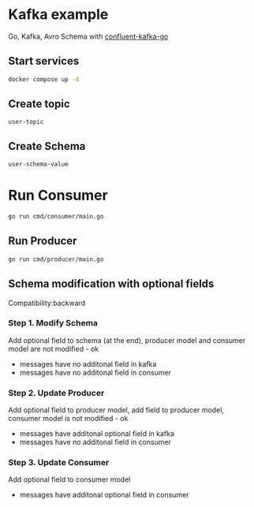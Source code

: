 # Kafka example

Go, Kafka, Avro Schema with [confluent-kafka-go](https://github.com/confluentinc/confluent-kafka-go)

## Start services

```bash
docker compose up -d
```

## Create topic

`user-topic`

## Create Schema

`user-schema-value`

# Run Consumer

```bash
go run cmd/consumer/main.go
```

## Run Producer

```bash
go run cmd/producer/main.go
```

## Schema modification with optional fields

Compatibility:backward

### Step 1. Modify Schema

Add optional field to schema (at the end), producer model and consumer model are not modified - ok

- messages have no additonal field in kafka
- messages have no additonal field in consumer

### Step 2. Update Producer

Add optional field to producer model, add field to producer model, consumer model is not modified - ok

- messages have additonal optional field in kafka
- messages have no additonal field in consumer

### Step 3. Update Consumer

Add optional field to consumer model

- messages have additonal optional field in consumer
